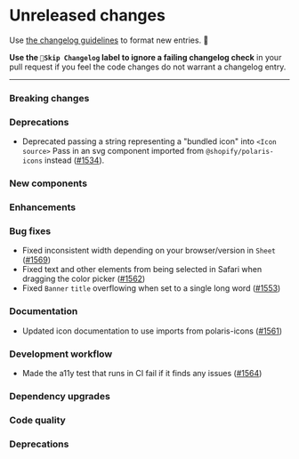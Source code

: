 # Unreleased changes

Use [the changelog guidelines](https://git.io/polaris-changelog-guidelines) to format new entries. 💜

**Use the `🤖Skip Changelog` label to ignore a failing changelog check** in your pull request if you feel the code changes do not warrant a changelog entry.

---

### Breaking changes

### Deprecations

- Deprecated passing a string representing a "bundled icon" into `<Icon source>` Pass in an svg component imported from `@shopify/polaris-icons` instead ([#1534](https://github.com/Shopify/polaris-react/pull/1534)).

### New components

### Enhancements

### Bug fixes

- Fixed inconsistent width depending on your browser/version in `Sheet` ([#1569](https://github.com/Shopify/polaris-react/pull/1569))
- Fixed text and other elements from being selected in Safari when dragging the color picker ([#1562](https://github.com/Shopify/polaris-react/pull/1562))
- Fixed `Banner` `title` overflowing when set to a single long word ([#1553](https://github.com/Shopify/polaris-react/pull/1553))

### Documentation

- Updated icon documentation to use imports from polaris-icons ([#1561](https://github.com/Shopify/polaris-react/pull/1561))

### Development workflow

- Made the a11y test that runs in CI fail if it finds any issues ([#1564](https://github.com/Shopify/polaris-react/pull/1564))

### Dependency upgrades

### Code quality

### Deprecations
